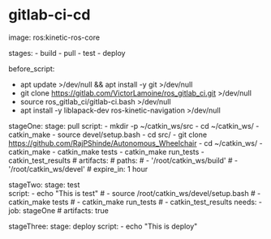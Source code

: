 # gitlab-ci-cd

image: ros:kinetic-ros-core

stages:
    - build
    - pull
    - test
    - deploy

before_script:
  - apt update >/dev/null && apt install -y git >/dev/null
  - git clone https://gitlab.com/VictorLamoine/ros_gitlab_ci.git >/dev/null
  - source ros_gitlab_ci/gitlab-ci.bash >/dev/null
  - apt install -y liblapack-dev ros-kinetic-navigation >/dev/null

stageOne:
    stage: pull
    script: 
        - mkdir -p ~/catkin_ws/src
        - cd ~/catkin_ws/
        - catkin_make
        - source devel/setup.bash
        - cd src/ 
        - git clone https://github.com/RajPShinde/Autonomous_Wheelchair 
        - cd ~/catkin_ws/
        - catkin_make 
        - catkin_make tests
        - catkin_make run_tests
        - catkin_test_results 
    # artifacts:
    #     paths:
    #         - '/root/catkin_ws/build'
    #         - '/root/catkin_ws/devel'
    #     expire_in: 1 hour
        

stageTwo:
    stage: test    
    script: 
        - echo "This is test"
        # - source /root/catkin_ws/devel/setup.bash
        # - catkin_make tests
        # - catkin_make run_tests
        # - catkin_test_results
    needs:
        - job: stageOne
        #   artifacts: true

stageThree:
    stage: deploy
    script: 
        - echo "This is deploy"
    
